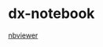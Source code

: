 # dx-notebook

[nbviewer](https://nbviewer.org/github/togodx/dx-notebook/blob/development/notebook/TogoDX-network-visualization.ipynb)

